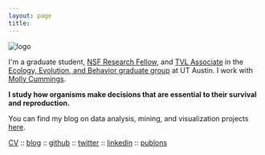 ```yaml
---
layout: page
title:
---
```


![logo](../files/photo.jpg)

I'm a graduate student, [NSF Research Fellow](https://www.nsfgrfp.org), and [TVL Associate](https://www.mccombs.utexas.edu/Centers/Texas-Venture-Labs) in the [Ecology, Evolution, and Behavior graduate group](https://www.cns.utexas.edu/eeb-graduate-program) at UT Austin. I work with [Molly Cummings](http://www.bio.utexas.edu/research/cummingslab/).

__I study how organisms make decisions that are essential to their survival and reproduction.__

You can find my blog on data analysis, mining, and visualization projects [here](https://lukereding.github.io/nonstandard_deviations/).

[CV](../files/cv.pdf)
:: [blog](https://lukereding.github.io/nonstandard_deviations/)
:: [github](https://github.com/lukereding)
:: [twitter](https://twitter.com/lpreding)
:: [linkedin](https://www.linkedin.com/in/luke-reding-95b318129)
:: [publons](https://publons.com/author/1264405/luke-reding#profile)
